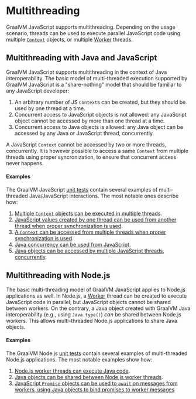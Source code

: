 # Multithreading

GraalVM JavaScript supports multithreading.
Depending on the usage scenario, threads can be used to execute parallel JavaScript code using multiple [`Context`](https://www.graalvm.org/sdk/javadoc/org/graalvm/polyglot/Context.html) objects, or multiple [Worker](https://nodejs.org/api/worker_threads.html) threads.

## Multithreading with Java and JavaScript

GraalVM JavaScript supports multithreading in the context of Java interoperability.
The basic model of multi-threaded execution supported by GraalVM JavaScript is a "share-nothing" model that should be familiar to any JavaScript developer:

1. An arbitrary number of JS `Context`s can be created, but they should be used by one thread at a time.
2. Concurrent access to JavaScript objects is not allowed: any JavaScript object cannot be accessed by more than one thread at a time.
3. Concurrent access to Java objects is allowed: any Java object can be accessed by any Java or JavaScript thread, concurrently.

A JavaScript `Context` cannot be accessed by two or more threads, concurrently.
It is however possible to access a same `Context` from multiple threads using proper syncronization, to ensure that concurrent access never happens.

#### Examples

The GraalVM JavaScript [unit tests](https://github.com/graalvm/graaljs/tree/master/graal-js/src/com.oracle.truffle.js.test.threading/src/com/oracle/truffle/js/test/threading) contain several examples of multi-threaded Java/JavaScript interactions.
The most notable ones describe how:

1. [Multiple `Context` objects can be executed in multiple threads](https://github.com/graalvm/graaljs/blob/master/graal-js/src/com.oracle.truffle.js.test.threading/src/com/oracle/truffle/js/test/threading/ConcurrentAccess.java).
2. [JavaScript values created by one thread can be used from another thread when proper synchronization is used](https://github.com/graalvm/graaljs/blob/master/graal-js/src/com.oracle.truffle.js.test.threading/src/com/oracle/truffle/js/test/threading/SingleThreadAccess.java).
3. [A `Context` can be accessed from multiple threads when proper synchronization is used](https://github.com/graalvm/graaljs/blob/master/graal-js/src/com.oracle.truffle.js.test.threading/src/com/oracle/truffle/js/test/threading/ConcurrentAccess.java).
4. [Java concurrency can be used from JavaScript](https://github.com/graalvm/graaljs/blob/master/graal-js/src/com.oracle.truffle.js.test.threading/src/com/oracle/truffle/js/test/threading/ForkJoinTest.java).
5. [Java objects can be accessed by multiple JavaScript threads, concurrently](https://github.com/graalvm/graaljs/blob/master/graal-js/src/com.oracle.truffle.js.test.threading/src/com/oracle/truffle/js/test/threading/SharedJavaObjects.java).

## Multithreading with Node.js

The basic multi-threading model of GraalVM JavaScript applies to Node.js applications as well.
In Node.js, a [Worker](https://nodejs.org/api/worker_threads.html#worker_threads_worker_threads) thread can be created to execute JavaScript code in parallel, but JavaScript objects cannot be shared between workers.
On the contrary, a Java object created with GraalVM Java interoperability (e.g., using `Java.type()`) _can_ be shared between Node.js workers.
This allows multi-threaded Node.js applications to share Java objects.

#### Examples

The GraalVM Node.js [unit tests](https://github.com/graalvm/graaljs/tree/master/graal-nodejs/test/graal/unit) contain several examples of multi-threaded Node.js applications.
The most notable examples show how:

1. [Node.js worker threads can execute Java code](https://github.com/graalvm/graaljs/blob/master/graal-nodejs/test/graal/unit/worker.js).
2. [Java objects can be shared between Node.js worker threads](https://github.com/graalvm/graaljs/blob/master/graal-nodejs/test/graal/unit/javaMessages.js).
3. [JavaScript `Promise` objects can be used to `await` on messages from workers, using Java objects to bind promises to worker messages](https://github.com/graalvm/graaljs/blob/master/graal-nodejs/test/graal/unit/workerInteropPromises.js)
